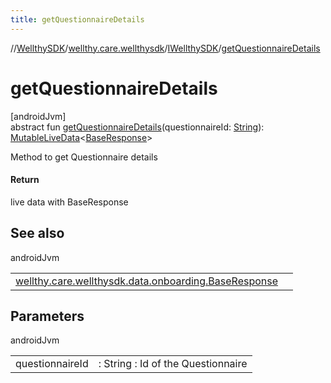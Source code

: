 ```yaml
---
title: getQuestionnaireDetails
---
```

//[WellthySDK](../../../index.html)/[wellthy.care.wellthysdk](../index.html)/[IWellthySDK](index.html)/[getQuestionnaireDetails](get-questionnaire-details.html)



# getQuestionnaireDetails



[androidJvm]\
abstract fun [getQuestionnaireDetails](get-questionnaire-details.html)(questionnaireId: [String](https://kotlinlang.org/api/latest/jvm/stdlib/kotlin/-string/index.html)): [MutableLiveData](https://developer.android.com/reference/kotlin/androidx/lifecycle/MutableLiveData.html)&lt;[BaseResponse](../../wellthy.care.wellthysdk.data.onboarding/-base-response/index.html)&gt;



Method to get Questionnaire details



#### Return



live data with BaseResponse



## See also


androidJvm

| | |
|---|---|
| [wellthy.care.wellthysdk.data.onboarding.BaseResponse](../../wellthy.care.wellthysdk.data.onboarding/-base-response/index.html) |  |



## Parameters


androidJvm

| | |
|---|---|
| questionnaireId | : String : Id of the Questionnaire |




